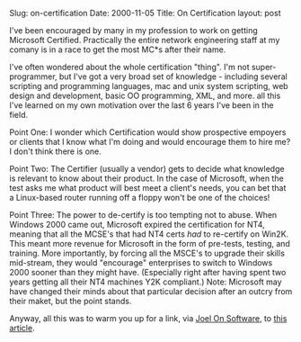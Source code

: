 Slug: on-certification
Date: 2000-11-05
Title: On Certification
layout: post

I&#39;ve been encouraged by many in my profession to work on getting Microsoft Certified. Practically the entire network engineering staff at my comany is in a race to get the most MC*s after their name.

I&#39;ve often wondered about the whole certification &quot;thing&quot;. I&#39;m not super-programmer, but I&#39;ve got a very broad set of knowledge - including several scripting and programming languages, mac and unix system scripting, web design and development, basic OO programming, XML, and more. all this I&#39;ve learned on my own motivation over the last 6 years I&#39;ve been in the field.

Point One: I wonder which Certification would show prospective empoyers or clients that I know what I&#39;m doing and would encourage them to hire me? I don&#39;t think there is one.

Point Two: The Certifier (usually a vendor) gets to decide what knowledge is relevant to know about their product. In the case of Microsoft, when the test asks me what product will best meet a client&#39;s needs, you can bet that a Linux-based router running off a floppy won&#39;t be one of the choices!

Point Three: The power to de-certify is too tempting not to abuse. When Windows 2000 came out, Microsoft expired the certification for NT4, meaning that all the MCSE&#39;s that had NT4 certs <i>had</i> to re-certify on Win2K. This meant more revenue for Microsoft in the form of pre-tests, testing, and training. More importantly, by forcing all the MSCE&#39;s to upgrade their skills mid-stream, they would &quot;encourage&quot; enterprises to switch to Windows 2000 sooner than they might have. (Especially right after having spent two years getting all their NT4 machines Y2K compliant.) Note: Microsoft may have changed their minds about that particular decision after an outcry from their maket, but the point stands.






Anyway, all this was to warm you up for a link, via <a href="joel.editthispage.com">Joel On Software</a>, to <a href="http://www.systemsguild.com/GuildSite/TDM/certification.html">this article</a>.
